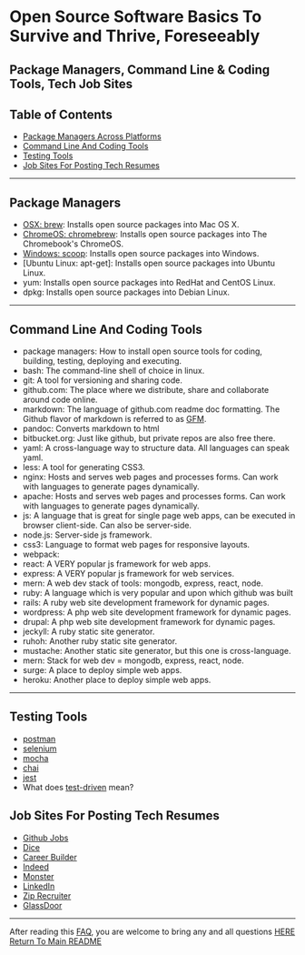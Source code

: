 # Open Source Software Basics To Survive and Thrive, Foreseeably

## Package Managers, Command Line & Coding Tools, Tech Job Sites

## Table of Contents

- [Package Managers Across Platforms](#package-managers)
- [Command Line And Coding Tools](#command-line-and-coding-tools)
- [Testing Tools](#testing-tools)
- [Job Sites For Posting Tech Resumes](#job-sites-for-posting-tech-resumes)

---

## Package Managers

- [OSX: brew](http://brew.sh):             Installs open source packages into Mac OS X.
- [ChromeOS: chromebrew]():                Installs open source packages into The Chromebook's ChromeOS.
- [Windows: scoop](http://scoop.sh):       Installs open source packages into Windows.
- [Ubuntu Linux: apt-get]:          Installs open source packages into Ubuntu Linux.
- yum:              Installs open source packages into RedHat and CentOS Linux.
- dpkg:             Installs open source packages into Debian Linux.

---
## Command Line And Coding Tools

- package managers:     How to install open source tools for coding, building, testing, deploying and executing.
- bash:                 The command-line shell of choice in linux.
- git:                  A tool for versioning and sharing code.
- github.com:           The place where we distribute, share and collaborate around code online.
- markdown:             The language of github.com readme doc formatting.  The Github flavor of markdown is referred to as [GFM](https://github.github.com/gfm/).
- pandoc:               Converts markdown to html
- bitbucket.org:        Just like github, but private repos are also free there.
- yaml:                 A cross-language way to structure data.  All languages can speak yaml.
- less:                 A tool for generating CSS3.
- nginx:                Hosts and serves web pages and processes forms. Can work with languages to generate pages dynamically.
- apache:                Hosts and serves web pages and processes forms. Can work with languages to generate pages dynamically.
- js:                   A language that is great for single page web apps, can be executed in browser client-side.  Can also be server-side.
- node.js:              Server-side js framework.
- css3:                 Language to format web pages for responsive layouts.
- webpack:              
- react:                A VERY popular js framework for web apps.
- express:              A VERY popular js framework for web services.
- mern:                 A web dev stack of tools:  mongodb, express, react, node.
- ruby:                 A language which is very popular and upon which github was built
- rails:                A ruby web site development framework for dynamic pages.
- wordpress:            A php web site development framework for dynamic pages.
- drupal:               A php web site development framework for dynamic pages.
- jeckyll:              A ruby static site generator.
- ruhoh:                Another ruby static site generator.
- mustache:             Another static site generator, but this one is cross-language.
- mern:                 Stack for web dev = mongodb, express, react, node.
- surge:                A place to deploy simple web apps.
- heroku:               Another place to deploy simple web apps.

---

## Testing Tools

- [postman](https://www.getpostman.com/docs/)
- [selenium](http://www.seleniumhq.org/docs/)
- [mocha](https://mochajs.org/)
- [chai](http://chaijs.com/)
- [jest](https://facebook.github.io/jest/docs/en/tutorial-react.html)
- What does [test-driven](https://en.wikipedia.org/wiki/Test-driven_development) mean?

## Job Sites For Posting Tech Resumes

- [Github Jobs](https://jobs.github.com/)
- [Dice](https://www.Dice.com/)
- [Career Builder](https://www.careerbuilder.com/)
- [Indeed](https://www.Indeed.com/)
- [Monster](https://www.Monster.com/)
- [LinkedIn](https://www.LinkedIn.com/)
- [Zip Recruiter](https://www.ziprecruiter.com/)
- [GlassDoor](https://www.glassdoor.com/)

---
After reading this [FAQ](faq.md), you are welcome to bring any and all questions [HERE](https://www.facebook.com/groups/BigDataProcessing)  
[Return To Main README](../README.md)